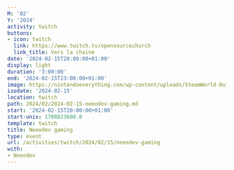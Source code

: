 ```yaml
---
M: '02'
Y: '2024'
activity: twitch
buttons:
- icon: twitch
  link: https://www.twitch.tv/opensourcechurch
  link_title: Vers la chaine
date: '2024-02-15T20:00:00+01:00'
display: light
duration: '3:00:00'
end: '2024-02-15T23:00:00+01:00'
image: https://nintendoeverything.com/wp-content/uploads/SteamWorld-Build.jpg
isodate: '2024-02-15'
location: twitch
path: 2024/02/2024-02-15-neeodev-gaming.md
start: '2024-02-15T20:00:00+01:00'
start-unix: 1708023600.0
template: twitch
title: Neeodev gaming
type: event
url: /activities/twitch/2024/02/15/neeodev-gaming
with:
- Neeodev
---
```


